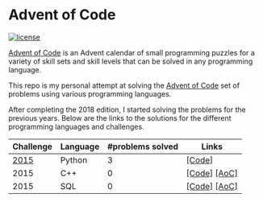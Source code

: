 # Advent of Code

[![license](https://img.shields.io/github/license/mashape/apistatus.svg)]()

[Advent of Code](http://adventofcode.com/about) is an Advent calendar of small programming puzzles for a variety of skill sets and skill levels that can be solved in any programming language. 

This repo is my personal attempt at solving the [Advent of Code](http://adventofcode.com) set of problems using various programming languages.

After completing the 2018 edition, I started solving the problems for the previous years. Below are the links to the solutions for the different programming languages and challenges.

| Challenge |   Language  | #problems solved |  Links                                       
|-----------| ------------|------------------|---------------------------------------------------------------------------------------------------------------------|
| [2015](http://adventofcode.com/2015)      |  Python     |                3 |  [\[Code\]](https://github.com/basoares/advent-of-code/tree/master/challenges/2015/python) |
| 2015      |  C++        |                0 |  [\[Code\]](https://github.com/basoares/advent-of-code/tree/master/challenges/2015/cpp) [\[AoC\]](http://adventofcode.com/2015/)    |
| 2015      |  SQL        |                0 |  [\[Code\]](https://github.com/basoares/advent-of-code/tree/master/challenges/2015/sql) [\[AoC\]](http://adventofcode.com/2015/)    |

